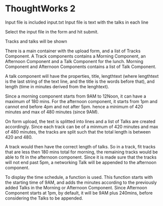 # ThoughtWorks 2

Input file is included input.txt
Input file is text with the talks in each line

Select the input file in the form and hit submit.

Tracks and talks will be shown



There is a main container with the upload form, and a list of Tracks Component.
A Track components contains a Morning Component, an Afternoon Component and a Talk Component for the lunch.
Morning Component and Afternoon Components contains a list of Talk Component.

A talk component will have the properties, title, lengthtext (where lengthtext is the last string of the text line, and the title is the words before that), and length (time in minutes derived from the lenghtext).

Since a morning component starts from 9AM to 12Noon, it can have a maximum of 180 mins. 
For the afternoon component, it starts from 1pm and cannot end before 4pm and not after 5pm. hence a minimum of 420 minutes and max of 480 minutes (since 9AM).

On form upload, the text is splitted into lines and a list of Talks are created accordingly. Since each track can be of a minmum of 420 minutes and max of 480 minutes, the tracks are split such that the total length is between 420 and 480.

A track would then have the correct length of talks. So in a track, fit tracks that are less then 180 mins total for morning, the remaining tracks would be able to fit in the afternoon component. 
Since it is made sure that the tracks will not end past 5pm, a networking Talk will be appended to the afternoon component.

To display the time schedule, a function is used. This function starts with the starting time of 9AM, and adds the minutes according to the previously added Talks in the Morning or Afternoon Component. Since Afternoon Component starts at 1pm, by default, it will be 9AM plus 240mins, before considering the Talks to be appended.